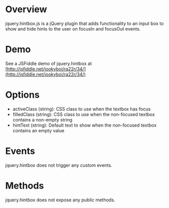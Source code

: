 # Overview

jquery.hintbox.js is a jQuery plugin that adds functionality to an input box to show and hide hints to the user on focusIn and focusOut events.

# Demo

See a JSFiddle demo of jquery.hintbox at [http://jsfiddle.net/jookyboi/ra22r/34/](http://jsfiddle.net/jookyboi/ra22r/34/)

# Options

* activeClass (string): CSS class to use when the textbox has focus
* filledClass (string): CSS class to use when the non-focused textbox contains a non-empty string
* hintText (string): Default text to show when the non-focused textbox contains an empty value

# Events

jquery.hintbox does not trigger any custom events.

# Methods

jquery.hintbox does not expose any public methods.